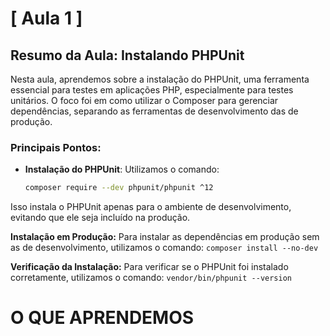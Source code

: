 # [ Aula 1 ]
## Resumo da Aula: Instalando PHPUnit

Nesta aula, aprendemos sobre a instalação do PHPUnit, uma ferramenta essencial para testes em aplicações PHP, especialmente para testes unitários. O foco foi em como utilizar o Composer para gerenciar dependências, separando as ferramentas de desenvolvimento das de produção.

### Principais Pontos:

- **Instalação do PHPUnit**: Utilizamos o comando:

    ```bash
    composer require --dev phpunit/phpunit ^12
    ```

Isso instala o PHPUnit apenas para o ambiente de desenvolvimento, evitando que ele seja incluído na produção.

**Instalação em Produção:** Para instalar as dependências em produção sem as de desenvolvimento, utilizamos o comando:
```composer install --no-dev```


**Verificação da Instalação:** Para verificar se o PHPUnit foi instalado corretamente, utilizamos o comando:
``vendor/bin/phpunit --version``
<br>

# O QUE APRENDEMOS